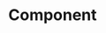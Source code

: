 <!-- generated by markdown-notes-tree -->

# Component

<!-- optional markdown-notes-tree directory description starts here -->

<!-- optional markdown-notes-tree directory description ends here -->


